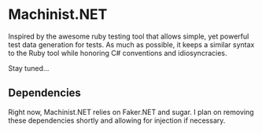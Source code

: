 Machinist.NET
============================================

Inspired by the awesome ruby testing tool that allows simple, yet powerful test data generation for tests.  As much as possible, it keeps a similar syntax to the Ruby tool while honoring C# conventions and idiosyncracies.

Stay tuned...

Dependencies
--------------------------------------------
Right now, Machinist.NET relies on Faker.NET and sugar.  I plan on removing these dependencies shortly and allowing for injection if necessary.
